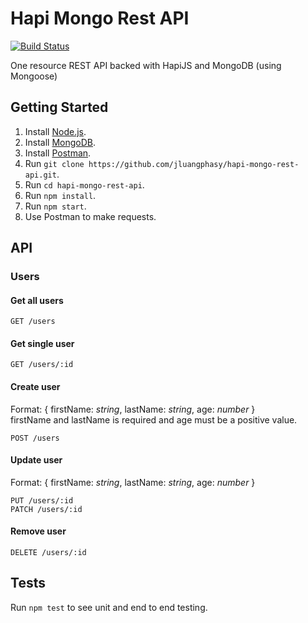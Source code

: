 # Hapi Mongo Rest API

[![Build Status](https://travis-ci.org/jluangphasy/hapi-mongo-rest-api.svg?branch=master)](https://travis-ci.org/jluangphasy/hapi-mongo-rest-api)

One resource REST API backed with HapiJS and MongoDB (using Mongoose)

## Getting Started

1. Install [Node.js](https://nodejs.org/en/).
2. Install [MongoDB](https://docs.mongodb.com/manual/installation/).
3. Install [Postman](https://www.getpostman.com).
4. Run `git clone https://github.com/jluangphasy/hapi-mongo-rest-api.git`.
5. Run `cd hapi-mongo-rest-api`.
6. Run `npm install`.
7. Run `npm start`.
8. Use Postman to make requests.

## API

### Users

#### Get all users

```
GET /users
```

#### Get single user

```
GET /users/:id
```

#### Create user

Format: { firstName: *string*, lastName: *string*, age: *number* }  
firstName and lastName is required and age must be a positive value.

```
POST /users
```

#### Update user

Format: { firstName: *string*, lastName: *string*, age: *number* }

```
PUT /users/:id
PATCH /users/:id
```

#### Remove user

```
DELETE /users/:id
```

## Tests

Run `npm test` to see unit and end to end testing.
